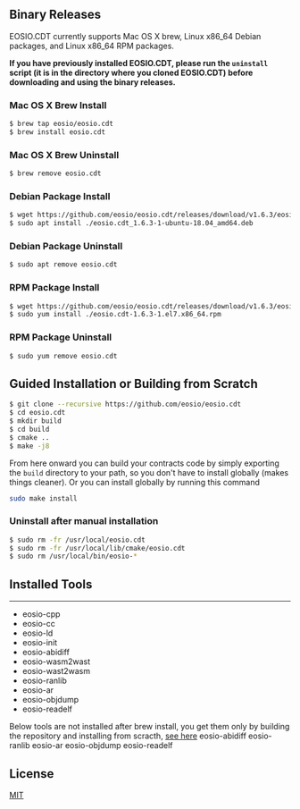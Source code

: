 ## Binary Releases
EOSIO.CDT currently supports Mac OS X brew, Linux x86_64 Debian packages, and Linux x86_64 RPM packages.

**If you have previously installed EOSIO.CDT, please run the `uninstall` script (it is in the directory where you cloned EOSIO.CDT) before downloading and using the binary releases.**

### Mac OS X Brew Install
```sh
$ brew tap eosio/eosio.cdt
$ brew install eosio.cdt
```

### Mac OS X Brew Uninstall
```sh
$ brew remove eosio.cdt
```

### Debian Package Install
```sh
$ wget https://github.com/eosio/eosio.cdt/releases/download/v1.6.3/eosio.cdt_1.6.3-1-ubuntu-18.04_amd64.deb
$ sudo apt install ./eosio.cdt_1.6.3-1-ubuntu-18.04_amd64.deb
```

### Debian Package Uninstall
```sh
$ sudo apt remove eosio.cdt
```

### RPM Package Install
```sh
$ wget https://github.com/eosio/eosio.cdt/releases/download/v1.6.3/eosio.cdt-1.6.3-1.el7.x86_64.rpm
$ sudo yum install ./eosio.cdt-1.6.3-1.el7.x86_64.rpm
```

### RPM Package Uninstall
```sh
$ sudo yum remove eosio.cdt
```

## Guided Installation or Building from Scratch
```sh
$ git clone --recursive https://github.com/eosio/eosio.cdt
$ cd eosio.cdt
$ mkdir build
$ cd build
$ cmake ..
$ make -j8
```

From here onward you can build your contracts code by simply exporting the `build` directory to your path, so you don't have to install globally (makes things cleaner).
Or you can install globally by running this command

```sh
sudo make install
```

### Uninstall after manual installation

```sh
$ sudo rm -fr /usr/local/eosio.cdt
$ sudo rm -fr /usr/local/lib/cmake/eosio.cdt
$ sudo rm /usr/local/bin/eosio-*
```


## Installed Tools
---
* eosio-cpp
* eosio-cc
* eosio-ld
* eosio-init
* eosio-abidiff
* eosio-wasm2wast
* eosio-wast2wasm
* eosio-ranlib
* eosio-ar
* eosio-objdump
* eosio-readelf

Below tools are not installed after brew install, you get them only by building the repository and installing from scracth, [see here](#guided_installation_or_building_from_scratch)
eosio-abidiff
eosio-ranlib
eosio-ar
eosio-objdump
eosio-readelf


License
----
[MIT](../LICENSE)
